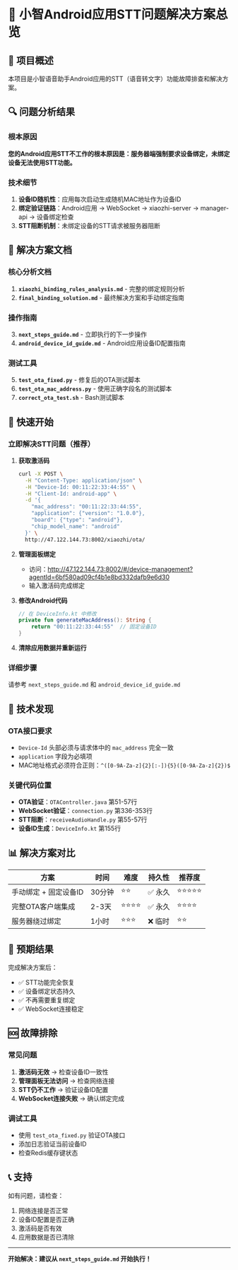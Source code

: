 # 🎯 小智Android应用STT问题解决方案总览

## 📖 项目概述

本项目是小智语音助手Android应用的STT（语音转文字）功能故障排查和解决方案。

## 🔍 问题分析结果

### 根本原因
**您的Android应用STT不工作的根本原因是：服务器端强制要求设备绑定，未绑定设备无法使用STT功能。**

### 技术细节
1. **设备ID随机性**：应用每次启动生成随机MAC地址作为设备ID
2. **绑定验证链路**：Android应用 → WebSocket → xiaozhi-server → manager-api → 设备绑定检查
3. **STT阻断机制**：未绑定设备的STT请求被服务器阻断

## 📁 解决方案文档

### 核心分析文档
1. **`xiaozhi_binding_rules_analysis.md`** - 完整的绑定规则分析
2. **`final_binding_solution.md`** - 最终解决方案和手动绑定指南

### 操作指南
3. **`next_steps_guide.md`** - 立即执行的下一步操作
4. **`android_device_id_guide.md`** - Android应用设备ID配置指南

### 测试工具
5. **`test_ota_fixed.py`** - 修复后的OTA测试脚本
6. **`test_ota_mac_address.py`** - 使用正确字段名的测试脚本
7. **`correct_ota_test.sh`** - Bash测试脚本

## 🚀 快速开始

### 立即解决STT问题（推荐）

1. **获取激活码**
   ```bash
   curl -X POST \
     -H "Content-Type: application/json" \
     -H "Device-Id: 00:11:22:33:44:55" \
     -H "Client-Id: android-app" \
     -d '{
       "mac_address": "00:11:22:33:44:55",
       "application": {"version": "1.0.0"},
       "board": {"type": "android"},
       "chip_model_name": "android"
     }' \
     http://47.122.144.73:8002/xiaozhi/ota/
   ```

2. **管理面板绑定**
   - 访问：http://47.122.144.73:8002/#/device-management?agentId=6bf580ad09cf4b1e8bd332dafb9e6d30
   - 输入激活码完成绑定

3. **修改Android代码**
   ```kotlin
   // 在 DeviceInfo.kt 中修改
   private fun generateMacAddress(): String {
       return "00:11:22:33:44:55"  // 固定设备ID
   }
   ```

4. **清除应用数据并重新运行**

### 详细步骤
请参考 `next_steps_guide.md` 和 `android_device_id_guide.md`

## 🔧 技术发现

### OTA接口要求
- `Device-Id` 头部必须与请求体中的 `mac_address` 完全一致
- `application` 字段为必填项
- MAC地址格式必须符合正则：`^([0-9A-Za-z]{2}[:-]){5}([0-9A-Za-z]{2})$`

### 关键代码位置
- **OTA验证**：`OTAController.java` 第51-57行
- **WebSocket验证**：`connection.py` 第336-353行  
- **STT阻断**：`receiveAudioHandle.py` 第55-57行
- **设备ID生成**：`DeviceInfo.kt` 第155行

## 📊 解决方案对比

| 方案 | 时间 | 难度 | 持久性 | 推荐度 |
|------|------|------|--------|--------|
| 手动绑定 + 固定设备ID | 30分钟 | ⭐⭐ | ✅ 永久 | ⭐⭐⭐⭐⭐ |
| 完整OTA客户端集成 | 2-3天 | ⭐⭐⭐⭐ | ✅ 永久 | ⭐⭐⭐⭐ |
| 服务器绕过绑定 | 1小时 | ⭐⭐⭐ | ❌ 临时 | ⭐⭐ |

## 🎯 预期结果

完成解决方案后：
- ✅ STT功能完全恢复
- ✅ 设备绑定状态持久
- ✅ 不再需要重复绑定
- ✅ WebSocket连接稳定

## 🆘 故障排除

### 常见问题
1. **激活码无效** → 检查设备ID一致性
2. **管理面板无法访问** → 检查网络连接
3. **STT仍不工作** → 验证设备ID配置
4. **WebSocket连接失败** → 确认绑定完成

### 调试工具
- 使用 `test_ota_fixed.py` 验证OTA接口
- 添加日志验证当前设备ID
- 检查Redis缓存键状态

## 📞 支持

如有问题，请检查：
1. 网络连接是否正常
2. 设备ID配置是否正确
3. 激活码是否有效
4. 应用数据是否已清除

---
**开始解决：建议从 `next_steps_guide.md` 开始执行！** 
